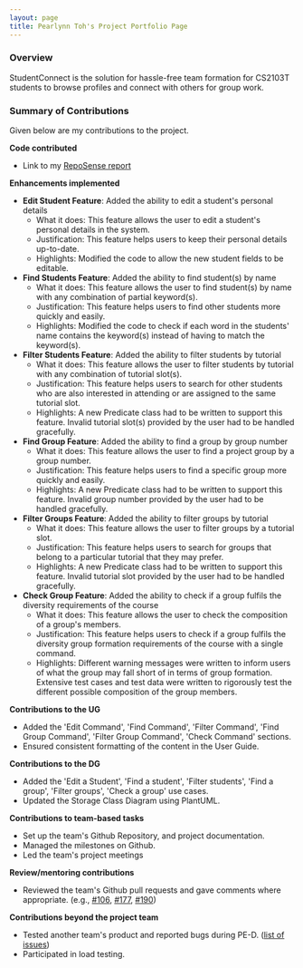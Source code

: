 ```yaml
---
layout: page
title: Pearlynn Toh's Project Portfolio Page
---
```


### Overview
StudentConnect is the solution for hassle-free team formation for CS2103T students to browse profiles and connect with others for group work.

### Summary of Contributions
Given below are my contributions to the project.

**Code contributed**
* Link to my [RepoSense report](https://nus-cs2103-ay2324s1.github.io/tp-dashboard/?search=pearlynnt&breakdown=false&sort=groupTitle%20dsc&sortWithin=title&since=2023-09-22&timeframe=commit&mergegroup=&groupSelect=groupByRepos)

**Enhancements implemented**
* **Edit Student Feature**: Added the ability to edit a student's personal details
  * What it does: This feature allows the user to edit a student's personal details in the system.
  * Justification: This feature helps users to keep their personal details up-to-date.
  * Highlights: Modified the code to allow the new student fields to be editable.
* **Find Students Feature**: Added the ability to find student(s) by name
  * What it does: This feature allows the user to find student(s) by name with any combination of partial keyword(s).
  * Justification: This feature helps users to find other students more quickly and easily.
  * Highlights: Modified the code to check if each word in the students' name contains the keyword(s) instead of having to match the keyword(s).
* **Filter Students Feature**: Added the ability to filter students by tutorial
  * What it does: This feature allows the user to filter students by tutorial with any combination of tutorial slot(s).
  * Justification: This feature helps users to search for other students who are also interested in attending or are assigned to the same tutorial slot.
  * Highlights: A new Predicate class had to be written to support this feature. Invalid tutorial slot(s) provided by the user had to be handled gracefully.
* **Find Group Feature**: Added the ability to find a group by group number
  * What it does: This feature allows the user to find a project group by a group number.
  * Justification: This feature helps users to find a specific group more quickly and easily.
  * Highlights: A new Predicate class had to be written to support this feature. Invalid group number provided by the user had to be handled gracefully.
* **Filter Groups Feature**: Added the ability to filter groups by tutorial
  * What it does: This feature allows the user to filter groups by a tutorial slot.
  * Justification: This feature helps users to search for groups that belong to a particular tutorial that they may prefer.
  * Highlights: A new Predicate class had to be written to support this feature. Invalid tutorial slot provided by the user had to be handled gracefully.
* **Check Group Feature**: Added the ability to check if a group fulfils the diversity requirements of the course
  * What it does: This feature allows the user to check the composition of a group's members.
  * Justification: This feature helps users to check if a group fulfils the diversity group formation requirements of the course with a single command.
  * Highlights: Different warning messages were written to inform users of what the group may fall short of in terms of group formation. Extensive test cases and test data were written to rigorously test the different possible composition of the group members.

**Contributions to the UG**
* Added the 'Edit Command', 'Find Command', 'Filter Command', 'Find Group Command', 'Filter Group Command', 'Check Command' sections.
* Ensured consistent formatting of the content in the User Guide.

**Contributions to the DG**
* Added the 'Edit a Student', 'Find a student', 'Filter students', 'Find a group', 'Filter groups', 'Check a group' use cases.
* Updated the Storage Class Diagram using PlantUML.

**Contributions to team-based tasks**
* Set up the team's Github Repository, and project documentation.
* Managed the milestones on Github.
* Led the team's project meetings

**Review/mentoring contributions**
* Reviewed the team's Github pull requests and gave comments where appropriate. (e.g., [#106](https://github.com/AY2324S1-CS2103T-F12-2/tp/pull/106), [#177](https://github.com/AY2324S1-CS2103T-F12-2/tp/pull/177), [#190](https://github.com/AY2324S1-CS2103T-F12-2/tp/pull/190))

**Contributions beyond the project team**
* Tested another team's product and reported bugs during PE-D. ([list of issues](https://github.com/PearlynnT/ped/issues))
* Participated in load testing.
